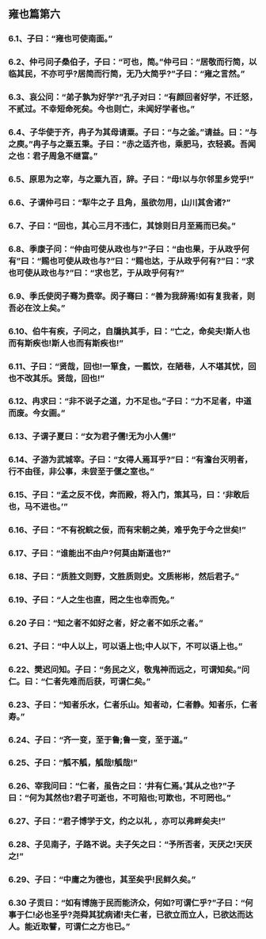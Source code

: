## 雍也篇第六

### 6.1、子曰：“雍也可使南面。”

### 6.2、仲弓问子桑伯子，子曰：“可也，简。”仲弓曰：“居敬而行简，以临其民，不亦可乎?居简而行简，无乃大简乎?”子曰：“雍之言然。”

### 6.3、哀公问：“弟子孰为好学?”孔子对曰：“有颜回者好学，不迁怒，不贰过。不幸短命死矣。今也则亡，未闻好学者也。”

### 6.4、子华使于齐，冉子为其母请粟。子曰：“与之釜。”请益。曰：“与之庾。”冉子与之粟五秉。子曰：“赤之适齐也，乘肥马，衣轻裘。吾闻之也：君子周急不继富。”

### 6.5、原思为之宰，与之粟九百，辞。子曰：“毋!以与尔邻里乡党乎!”

### 6.6、子谓仲弓曰：“犁牛之子 且角，虽欲勿用，山川其舍诸?”

### 6.7、子曰：“回也，其心三月不违仁，其馀则日月至焉而已矣。”

### 6.8、季康子问：“仲由可使从政也与?”子曰：“由也果，于从政乎何有”曰：“赐也可使从政也与?”曰：“赐也达，于从政乎何有?”曰：“求也可使从政也与?”曰：“求也艺，于从政乎何有?”

### 6.9、季氏使闵子骞为费宰。闵子骞曰：“善为我辞焉!如有复我者，则吾必在汶上矣。”

### 6.10、伯牛有疾，子问之，自牖执其手，曰：“亡之，命矣夫!斯人也而有斯疾也!斯人也而有斯疾也!”

### 6.11、子曰：“贤哉，回也!一箪食，一瓢饮，在陋巷，人不堪其忧，回也不改其乐。贤哉，回也!”

### 6.12、冉求曰：“非不说子之道，力不足也。”子曰：“力不足者，中道而废。今女画。”

### 6.13、子谓子夏曰：“女为君子儒!无为小人儒!”

### 6.14、子游为武城宰。子曰：“女得人焉耳乎?”曰：“有澹台灭明者，行不由径，非公事，未尝至于偃之室也。”

### 6.15、子曰：“孟之反不伐，奔而殿，将入门，策其马，曰：‘非敢后也，马不进也。’”

### 6.16、子曰：“不有祝鲩之佞，而有宋朝之美，难乎免于今之世矣!”

### 6.17、子曰：“谁能出不由户?何莫由斯道也?”

### 6.18、子曰：“质胜文则野，文胜质则史。文质彬彬，然后君子。”

### 6.19、子曰：“人之生也直，罔之生也幸而免。”

### 6.20 子曰：“知之者不如好之者，好之者不如乐之者。”

### 6.21、子曰：“中人以上，可以语上也;中人以下，不可以语上也。”

### 6.22、樊迟问知。子曰：“务民之义，敬鬼神而远之，可谓知矣。”问仁。曰：“仁者先难而后获，可谓仁矣。”

### 6.23、子曰：“知者乐水，仁者乐山。知者动，仁者静。知者乐，仁者寿。”

### 6.24、子曰：“齐一变，至于鲁;鲁一变，至于道。”

### 6.25、子曰：“觚不觚，觚哉!觚哉!”

### 6.26、宰我问曰：“仁者，虽告之曰：‘井有仁焉。’其从之也?”子曰：“何为其然也?君子可逝也，不可陷也;可欺也，不可罔也。”

### 6.27、子曰：“君子博学于文，约之以礼 ，亦可以弗畔矣夫!”

### 6.28、子见南子，子路不说。夫子矢之曰：“予所否者，天厌之!天厌之!”

### 6.29、子曰：“中庸之为德也，其至矣乎!民鲜久矣。”

### 6.30 子贡曰：“如有博施于民而能济众，何如?可谓仁乎?”子曰：“何事于仁!必也圣乎?尧舜其犹病诸!夫仁者，已欲立而立人，已欲达而达人。能近取譬，可谓仁之方也已。”
